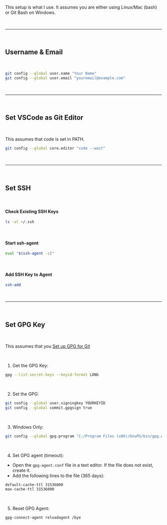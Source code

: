 
This setup is what I use. It assumes you are either using Linux/Mac (bash) or Git Bash on Windows.

<br>

---

<br>

## Username & Email

<br>

```bash
git config --global user.name "Your Name"
git config --global user.email "youremail@example.com"
```

<br>

---

<br>

## Set VSCode as Git Editor

<br>

This assumes that code is set in PATH.

```bash
git config --global core.editor "code --wait"
```

<br>

---

<br>

## Set SSH

<br>

#### Check Existing SSH Keys

```bash
ls -al ~/.ssh
```

<br>

#### Start ssh-agent

```bash
eval "$(ssh-agent -s)"
```

<br>

#### Add SSH Key to Agent

```bash
ssh-add
```

<br>

---

<br>

## Set GPG Key

<br>

This assumes that you [Set up GPG for Git](https://docs.github.com/en/authentication/managing-commit-signature-verification/generating-a-new-gpg-key)

<br>

1. Get the GPG Key:

```bash
gpg --list-secret-keys --keyid-format LONG
```

<br>

2. Set the GPG:

```bash
git config --global user.signingkey YOURKEYID
git config --global commit.gpgsign true
```

<br>

3. Windows Only:

```bash
git config --global gpg.program "C:/Program Files (x86)/GnuPG/bin/gpg.exe"
```

<br>

4. Set GPG agent (timeout):

- Open the `gpg-agent.conf` file in a text editor. If the file does not exist, create it.
- Add the following lines to the file (365 days):

```bash
default-cache-ttl 31536000 
max-cache-ttl 31536000
```

<br>

5. Reset GPG Agent:

```bash
gpg-connect-agent reloadagent /bye
```
